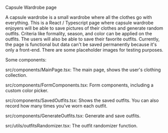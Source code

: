 Capsule Wardrobe page

A capsule wardrobe is a small wardrobe where all the clothes go with everything. This is a React / Typescript page where capsule wardrobe enjoyers will be able to save pictures of their clothes and generate random outfits. Criteria like formality, season, and color can be applied on the outfits. The users will also be able to save their favorite outfits. Currently, the page is functional but data can't be saved permanently because it's only a front-end. There are some placeholder images for testing purposes.

Some components:

src/components/MainPage.tsx: The main page, shows the user's clothing collection.

src/components/FormComponents.tsx: Form components, including a custom color picker.

src/components/SavedOutfits.tsx: Shows the saved outfits. You can also record how many times you've worn each outfit.

src/components/GenerateOutfits.tsx: Generate and save outfits.

src/utils/outfitsRandomizer.tsx: The outfit randomizer function.